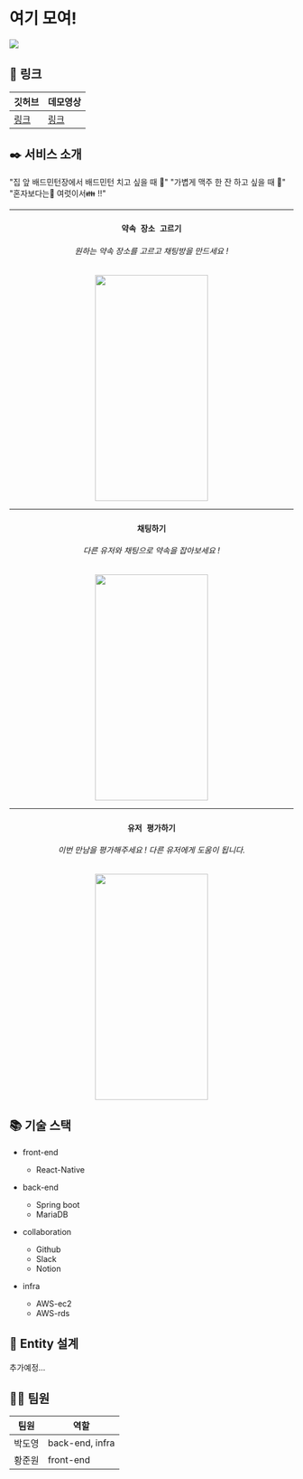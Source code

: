 # 여기 모여!
![](https://images.velog.io/images/dyparkkk/post/5a40a71a-d3b1-440c-9f72-da1992e4f098/gather%20here_logo2.png)

## 🔗 링크
깃허브 | 데모영상
--- | ---
[링크](https://github.com/dyparkkk/date_app_spring) | [링크](https://www.youtube.com/watch?v=O-puhurUpMU)

## ✒️ 서비스 소개
"집 앞 배드민턴장에서 배드민턴 치고 싶을 때 🏸"
"가볍게 맥주 한 잔 하고 싶을 때 🍺"
"혼자보다는👦 여럿이서👪 !!"


***

### <center>`약속 장소 고르기`</center>
###### <center>원하는 약속 장소를 고르고 채팅방을 만드세요 !</center>
<center><img src="https://images.velog.io/images/dyparkkk/post/cb09e310-29a0-4aa6-b2ec-dfb9f62baba2/map.png" height="400px" width="200px()"></center>

***

### <center>`채팅하기`</center>
###### <center> 다른 유저와 채팅으로 약속을 잡아보세요 ! </center>
<center><img src="https://images.velog.io/images/dyparkkk/post/4984feee-7d40-428f-b802-67177e24bfa1/chat.png" height="400px" width="200px()"></center>

***

### <center>`유저 평가하기`</center>
###### <center> 이번 만남을 평가해주세요 ! 다른 유저에게 도움이 됩니다.  </center>
<center><img src="https://images.velog.io/images/dyparkkk/post/ed522c7b-771d-4679-85df-152f05d8d08c/userinfo.png" height="400px" width="200px()"></center>

## 📚 기술 스택
- front-end 
  - React-Native
- back-end
  - Spring boot
  - MariaDB
- collaboration 
  - Github
  - Slack
  - Notion
    
- infra
  - AWS-ec2
  - AWS-rds


## 📝 Entity 설계
추가예정...


## 🏃‍♂️ 팀원

팀원 | 역할
---| ---
박도영| back-end, infra
황준원| front-end



